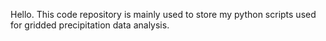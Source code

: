 Hello. This code repository is mainly used to store my python scripts used for gridded precipitation data analysis. 
<!---
domenicbrooks33/domenicbrooks33 is a ✨ special ✨ repository because its `README.md` (this file) appears on your GitHub profile.
You can click the Preview link to take a look at your changes.
--->
